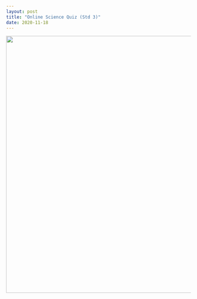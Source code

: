 ```yaml
---
layout: post
title: "Online Science Quiz (Std 3)"
date: 2020-11-18
---
```



<center>
    <img src="{{ '/assets/img/Quiz_Poster.jpeg'}}" width="700px" alt=""> 
</center>
    
